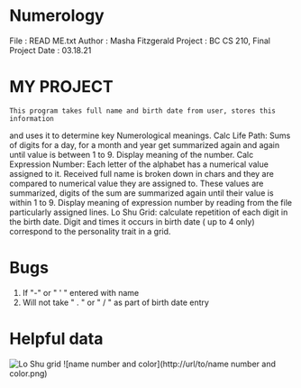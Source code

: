 # Numerology
File	: READ ME.txt
Author	: Masha Fitzgerald
Project	: BC CS 210, Final Project
Date	: 03.18.21

# MY PROJECT

    This program takes full name and birth date from user, stores this information 
and uses it to determine key Numerological meanings. 
    Calc Life Path: Sums of digits for a day, for a month and year get summarized 
again and again until value is between 1 to 9. Display meaning of the number.
    Calc Expression Number: Each letter of the alphabet has a numerical value assigned to it. 
Received full name is broken down in chars and they are compared to numerical value 
they are assigned to. These values are summarized, digits of the sum are summarized 
again until their value is within 1 to 9. Display meaning of expression number by reading 
from the file particularly assigned lines.
    Lo Shu Grid: calculate repetition of each digit in the birth date. Digit and times it occurs 
in birth date ( up to 4 only) correspond to the personality trait in a grid. 

# Bugs
1. If  "-" or " ' " entered with name
2. Will not take " . " or " / " as part of birth date entry

# Helpful data
![Lo Shu grid](http://url/to/Lo%20Shu%20Grid.png)
![name number and color](http://url/to/name number and color.png)


